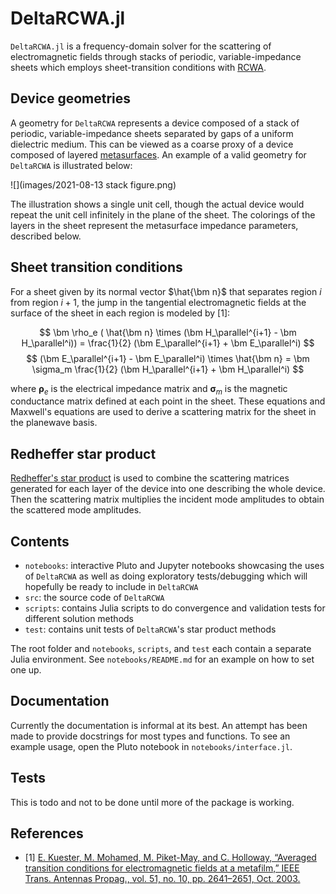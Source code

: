 # DeltaRCWA.jl

`DeltaRCWA.jl` is a frequency-domain solver for the scattering of
electromagnetic fields through stacks of periodic, variable-impedance sheets
which employs sheet-transition conditions with
[RCWA](https://en.wikipedia.org/wiki/Rigorous_coupled-wave_analysis).

## Device geometries

A geometry for `DeltaRCWA` represents a device composed of a stack of periodic,
variable-impedance sheets separated by gaps of a uniform dielectric medium.
This can be viewed as a coarse proxy of a device composed of layered
[metasurfaces](https://en.wikipedia.org/wiki/Electromagnetic_metasurface).
An example of a valid geometry for `DeltaRCWA` is illustrated below:

![](images/2021-08-13 stack figure.png)

The illustration shows a single unit cell, though the actual device would repeat
the unit cell infinitely in the plane of the sheet.
The colorings of the layers in the sheet represent the metasurface impedance
parameters, described below.

## Sheet transition conditions

For a sheet given by its normal vector $\hat{\bm n}$ that separates region
$i$ from region $i+1$, the jump in the tangential electromagnetic fields at the
surface of the sheet in each region is modeled by [1]:

$$
\bm \rho_e ( \hat{\bm n} \times (\bm H_\parallel^{i+1} - \bm H_\parallel^i)) =
    \frac{1}{2} (\bm E_\parallel^{i+1} + \bm E_\parallel^i)
$$
$$
(\bm E_\parallel^{i+1} - \bm E_\parallel^i) \times \hat{\bm n} =
    \bm \sigma_m \frac{1}{2} (\bm H_\parallel^{i+1} + \bm H_\parallel^i)
$$

where $\bm \rho_e$ is the electrical impedance matrix and $\bm \sigma_m$ is the
magnetic conductance matrix defined at each point in the sheet.
These equations and Maxwell's equations are used to derive a scattering matrix
for the sheet in the planewave basis.

## Redheffer star product

[Redheffer's star product](https://en.wikipedia.org/wiki/Redheffer_star_product)
is used to combine the scattering matrices generated for each layer of the device into one describing the whole device.
Then the scattering matrix multiplies the incident mode amplitudes to obtain the
scattered mode amplitudes.

## Contents

- `notebooks`: interactive Pluto and Jupyter notebooks showcasing the uses of
`DeltaRCWA` as well as doing exploratory tests/debugging which will hopefully
be ready to include in `DeltaRCWA`
- `src`: the source code of `DeltaRCWA`
- `scripts`: contains Julia scripts to do convergence and validation tests
for different solution methods
- `test`: contains unit tests of `DeltaRCWA`'s star product methods

The root folder and `notebooks`, `scripts`, and `test` each contain a separate
Julia environment. See `notebooks/README.md` for an example on how to set one up.

## Documentation

Currently the documentation is informal at its best.
An attempt has been made to provide docstrings for most types and functions.
To see an example usage, open the Pluto notebook in `notebooks/interface.jl`.

## Tests

This is todo and not to be done until more of the package is working.

## References

- [1] [E. Kuester, M. Mohamed, M. Piket-May, and C. Holloway,
    “Averaged transition conditions for electromagnetic fields at a metafilm,”
    IEEE Trans. Antennas Propag., vol. 51, no. 10, pp. 2641–2651, Oct. 2003.](
    https://doi.org/10.1109/TAP.2003.817560)